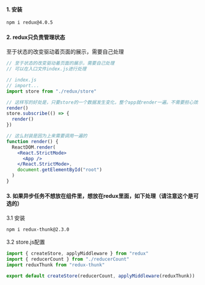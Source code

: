 

#### 1. 安装

```bash
npm i redux@4.0.5
```



#### 2. redux只负责管理状态

至于状态的改变驱动着页面的展示，需要自己处理

```jsx
// 至于状态的改变驱动着页面的展示，需要自己处理
// 可以在入口文件index.js进行处理

// index.js
// import... 
import store from "./redux/store"

// 这样写的好处是，只要store的一个数据发生变化，整个app就render一遍。不需要担心效率问题，因为有Diff算法
render()
store.subscribe(() => {
  render()
})

// 这么封装是因为上来需要调用一遍的
function render() {
  ReactDOM.render(
    <React.StrictMode>
      <App />
    </React.StrictMode>,
    document.getElementById("root")
  )
}
```



#### 3. 如果异步任务不想放在组件里，想放在redux里面，如下处理（请注意这个是可选的）

3.1 安装

```bash
npm i redux-thunk@2.3.0
```



3.2 store.js配置

```js
import { createStore, applyMiddleware } from "redux"
import { reducerCount } from "./reducerCount"
import reduxThunk from "redux-thunk"

export default createStore(reducerCount, applyMiddleware(reduxThunk))
```



